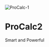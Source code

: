 ![ProCalc-1](https://user-images.githubusercontent.com/75335038/197841949-9c2ce315-6a17-4eef-89b8-b709e0346714.png)
# ProCalc2
Smart and Powerful
